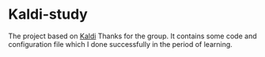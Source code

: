 # Kaldi-study
The project based on [Kaldi](https://github.com/kaldi-asr/kaldi)
Thanks for the group.
It contains some code and configuration file which I done successfully in the period of learning.
